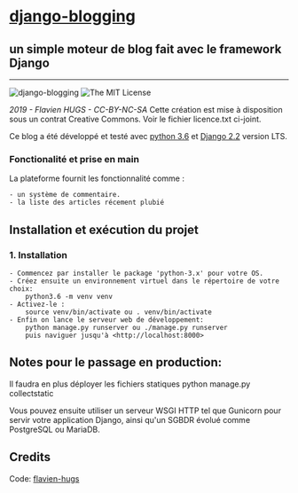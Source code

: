# [django-blogging](https://github.com/flavien-hugs/django-blogging)
## un simple moteur de blog fait avec le framework Django
------------------------------------------

![[django-blogging](https://github.com/flavien-hugs/django-blogging/)](https://img.shields.io/badge/unsta-live--demo-orange.svg?style=flat)
![The MIT License](http://img.shields.io/badge/License-MIT-green.svg?style=flat)

*2019 - Flavien HUGS - CC-BY-NC-SA*
Cette création est mise à disposition sous un contrat Creative Commons.
Voir le fichier licence.txt ci-joint.

Ce blog a été développé et testé avec [python 3.6](http://www.python.org)
et [Django 2.2](http://www.djangoproject.com) version LTS.


### Fonctionalité et prise en main
La plateforme fournit les fonctionnalité comme :

    - un système de commentaire.
    - la liste des articles récement plubié

Installation et exécution du projet
-----------------------------------

### 1. Installation

    - Commencez par installer le package 'python-3.x' pour votre OS.
    - Créez ensuite un environnement virtuel dans le répertoire de votre choix:
        python3.6 -m venv venv
    - Activez-le :
        source venv/bin/activate ou . venv/bin/activate
    - Enfin on lance le serveur web de développement:
        python manage.py runserver ou ./manage.py runserver
        puis naviguer jusqu'à <http://localhost:8000>


Notes pour le passage en production:
------------------------------------
Il faudra en plus déployer les fichiers statiques
    python manage.py collectstatic

Vous pouvez ensuite utiliser un serveur WSGI HTTP tel que Gunicorn
pour servir votre application Django, ainsi qu'un SGBDR évolué
comme PostgreSQL ou MariaDB.

Credits
------------

Code: [flavien-hugs](https://twitter.com/flavien_hugs)
